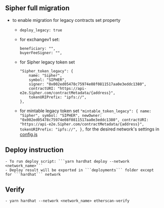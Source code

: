 ## Sipher full migration

- to enable migration for legacy contracts set property

  - `deploy_legacy: true`

  - for exchangev1 set:

    ```
    beneficiary: "",
    buyerFeeSigner: "",
    ```

  - for Sipher legacy token set
    ```
    "Sipher_token_legacy": {
        name: "Sipher",
        symbol: "SIPHER",
        signer: "0x002ed05478c75974e08f0811517aa0e3eddc1380",
        contractURI: "https://api-e2e.Sipher.com/contractMetadata/{address}",
        tokenURIPrefix: "ipfs://",
    },
    ```
  - for mintable legacy token set
    ` "mintable_token_legacy": { name: "Sipher", symbol: "SIPHER", newOwner: "0x002ed05478c75974e08f0811517aa0e3eddc1380", contractURI: "https://api-e2e.Sipher.com/contractMetadata/{address}", tokenURIPrefix: "ipfs://", }, `
    for the desired network's settings in [config.js](./migrations/config.js)

## Deploy instruction

    - To run deploy script: ```yarn hardhat deploy --network <network_name>```
    - Deploy result will be exported in ```deployments``` folder except for ```hardhat``` network

## Verify 
    - yarn hardhat --network <network_name> etherscan-verify
